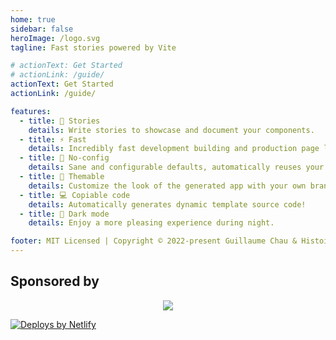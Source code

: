 ```yaml
---
home: true
sidebar: false
heroImage: /logo.svg
tagline: Fast stories powered by Vite

# actionText: Get Started
# actionLink: /guide/
actionText: Get Started
actionLink: /guide/

features:
  - title: 📖 Stories
    details: Write stories to showcase and document your components.
  - title: ⚡ Fast
    details: Incredibly fast development building and production page loading!
  - title: 🔧️ No-config
    details: Sane and configurable defaults, automatically reuses your Vite config!
  - title: 🎨 Themable
    details: Customize the look of the generated app with your own branding.
  - title: 💻️ Copiable code
    details: Automatically generates dynamic template source code!
  - title: 🌙 Dark mode
    details: Enjoy a more pleasing experience during night.

footer: MIT Licensed | Copyright © 2022-present Guillaume Chau & Histoire Contributors
---
```


<DemoPreview class="htw-mb-12" />

<MeetTeam class="htw-mb-24" />

<h2 class="htw-text-center htw-text-3xl">
  Sponsored by
</h2>

<p align="center">
  <a href="https://guillaume-chau.info/sponsors/" target="_blank">
    <img src='https://akryum.netlify.app/sponsors.svg'/>
  </a>
</p>

<div class="htw-flex htw-justify-center htw-mb-12">
  <SponsorButton/>
</div>

<div class="htw-text-center htw-my-4">
  <a href="https://www.netlify.com">
    <img src="https://www.netlify.com/img/global/badges/netlify-color-accent.svg" alt="Deploys by Netlify" />
  </a>
</div>
